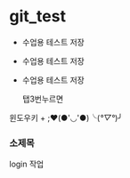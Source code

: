 # git_test
+ 수업용 테스트 저장
+ 수업용 테스트 저장
+ 수업용 테스트 저장

    탭3번누르면
    
 윈도우키 + ;❤(●'◡'●)╰(*°▽°*)╯
 ### 소제목
 
 login 작업
